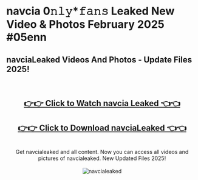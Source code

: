 # navcia 0𝚗𝚕𝚢*𝚏𝚊𝚗𝚜 Leaked New Video & Photos February 2025 #05enn

<h2>navciaLeaked Videos And Photos - Update Files 2025!</h2>
<br>
<div align="center">
<h2><a href="https://mediaupload.pro?title=navcia&ref=11F" rel="nofollow">👉👉 Click to Watch navcia Leaked 👈👈</a></h2>
<h2><a href="https://mediaupload.pro?title=navcia&ref=11F" rel="nofollow">👉👉 Click to Download navciaLeaked 👈👈</a></h2>
<br>
Get navcialeaked and all content. Now you can access all videos and pictures of navcialeaked. New Updated Files 2025!
<br>
<br>
<a href="https://mediaupload.pro?title=navcia&ref=11F" rel="nofollow" data-target="animated-image.originalLink"><img src="https://i.ibb.co/Gkj2r4b/banner.png" alt="navcialeaked" style="max-width: 100%; display: inline-block;" data-target="animated-image.originalImage"></a>
</div>
<br>

